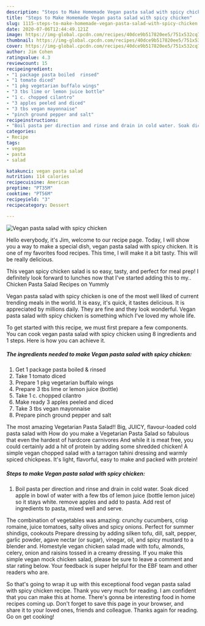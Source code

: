 ```yaml
---
description: "Steps to Make Homemade Vegan pasta salad with spicy chicken"
title: "Steps to Make Homemade Vegan pasta salad with spicy chicken"
slug: 1115-steps-to-make-homemade-vegan-pasta-salad-with-spicy-chicken
date: 2020-07-06T12:44:49.121Z
image: https://img-global.cpcdn.com/recipes/40dce9b517820ee5/751x532cq70/vegan-pasta-salad-with-spicy-chicken-recipe-main-photo.jpg
thumbnail: https://img-global.cpcdn.com/recipes/40dce9b517820ee5/751x532cq70/vegan-pasta-salad-with-spicy-chicken-recipe-main-photo.jpg
cover: https://img-global.cpcdn.com/recipes/40dce9b517820ee5/751x532cq70/vegan-pasta-salad-with-spicy-chicken-recipe-main-photo.jpg
author: Jim Cohen
ratingvalue: 4.3
reviewcount: 15
recipeingredient:
- "1 package pasta boiled  rinsed"
- "1 tomato diced"
- "1 pkg vegetarian buffalo wings"
- "3 tbs lime or lemon juice bottle"
- "1 c. chopped cilantro"
- "3 apples peeled and diced"
- "3 tbs vegan mayonnaise"
- "pinch ground pepper and salt"
recipeinstructions:
- "Boil pasta per direction and rinse and drain in cold water. Soak diced apple in bowl of water with a few tbs of lemon juice (bottle lemon juice) so it stays white. remove apples and add to pasta. Add rest of ingredients to pasta, mixed well and serve."
categories:
- Recipe
tags:
- vegan
- pasta
- salad

katakunci: vegan pasta salad 
nutrition: 114 calories
recipecuisine: American
preptime: "PT35M"
cooktime: "PT56M"
recipeyield: "3"
recipecategory: Dessert

---
```



![Vegan pasta salad with spicy chicken](https://img-global.cpcdn.com/recipes/40dce9b517820ee5/751x532cq70/vegan-pasta-salad-with-spicy-chicken-recipe-main-photo.jpg)

Hello everybody, it's Jim, welcome to our recipe page. Today, I will show you a way to make a special dish, vegan pasta salad with spicy chicken. It is one of my favorites food recipes. This time, I will make it a bit tasty. This will be really delicious.

This vegan spicy chicken salad is so easy, tasty, and perfect for meal prep! I definitely look forward to lunches now that I&#39;ve started adding this to my.. Chicken Pasta Salad Recipes on Yummly

Vegan pasta salad with spicy chicken is one of the most well liked of current trending meals in the world. It is easy, it's quick, it tastes delicious. It is appreciated by millions daily. They are fine and they look wonderful. Vegan pasta salad with spicy chicken is something which I've loved my whole life.


To get started with this recipe, we must first prepare a few components. You can cook vegan pasta salad with spicy chicken using 8 ingredients and 1 steps. Here is how you can achieve it.

<!--inarticleads1-->

##### The ingredients needed to make Vegan pasta salad with spicy chicken:

1. Get 1 package pasta boiled &amp; rinsed
1. Take 1 tomato diced
1. Prepare 1 pkg vegetarian buffalo wings
1. Prepare 3 tbs lime or lemon juice (bottle)
1. Take 1 c. chopped cilantro
1. Make ready 3 apples peeled and diced
1. Take 3 tbs vegan mayonnaise
1. Prepare pinch ground pepper and salt


The most amazing Vegetarian Pasta Salad!! Big, JUICY, flavour-loaded cold pasta salad with How do you make a Vegetarian Pasta Salad so fabulous that even the hardest of hardcore carnivores And while it is meat free, you could certainly add a hit of protein by adding some shredded chicken! A simple vegan chopped salad with a tarragon tahini dressing and warmly spiced chickpeas. It&#39;s light, flavorful, easy to make and packed with protein! 

<!--inarticleads2-->

##### Steps to make Vegan pasta salad with spicy chicken:

1. Boil pasta per direction and rinse and drain in cold water. Soak diced apple in bowl of water with a few tbs of lemon juice (bottle lemon juice) so it stays white. remove apples and add to pasta. Add rest of ingredients to pasta, mixed well and serve.


The combination of vegetables was amazing: crunchy cucumbers, crisp romaine, juice tomatoes, salty olives and spicy onions. Perfect for summer shindigs, cookouts Prepare dressing by adding silken tofu, dill, salt, pepper, garlic powder, agave nectar (or sugar), vinegar, oil, and spicy mustard to a blender and. Homestyle vegan chicken salad made with tofu, almonds, celery, onion and raisins tossed in a creamy dressing. If you make this simple vegan mock chicken salad, please be sure to leave a comment and star rating below. Your feedback is super helpful for the EBF team and other readers who are. 

So that's going to wrap it up with this exceptional food vegan pasta salad with spicy chicken recipe. Thank you very much for reading. I am confident that you can make this at home. There's gonna be interesting food in home recipes coming up. Don't forget to save this page in your browser, and share it to your loved ones, friends and colleague. Thanks again for reading. Go on get cooking!
